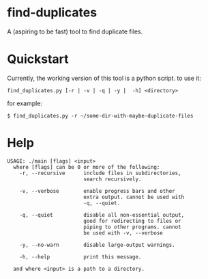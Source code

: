 # find-duplicates
A (aspiring to be fast) tool to find duplicate files.

# Quickstart
Currently, the working version of this tool is a python script. to use it:

```
find_duplicates.py [-r | -v | -q | -y |  -h] <directory>
```
for example:
```console
$ find_duplicates.py -r ~/some-dir-with-maybe-duplicate-files
```

# Help
```
USAGE: ./main [flags] <input>
  where [flags] can be 0 or more of the following:
    -r, --recursive      include files in subdirectories,
                         search recursively.

    -v, --verbose        enable progress bars and other
                         extra output. cannot be used with
                         -q, --quiet.

    -q, --quiet          disable all non-essential output,
                         good for redirecting to files or
                         piping to other programs. cannot
                         be used with -v, --verbose

    -y, --no-warn        disable large-output warnings.

    -h, --help           print this message.

  and where <input> is a path to a directory.
```
